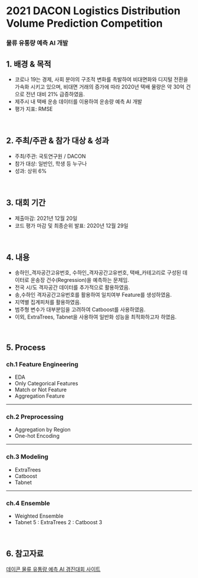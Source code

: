 # 2021 DACON Logistics Distribution Volume Prediction Competition
### 물류 유통량 예측 AI 개발

## 1. 배경 & 목적

- 코로나 19는 경제, 사회 분야의 구조적 변화를 촉발하여 비대면화와 디지털 전환을 가속화 시키고 있으며, 비대면 거래의 증가에 따라 2020년 택배 물량은 약 30억 건으로 전년 대비 21% 급증하였음.
- 제주시 내 택배 운송 데이터를 이용하여 운송량 예측 AI 개발
- 평가 지표: RMSE

<br/>

## 2. 주최/주관 & 참가 대상 & 성과

- 주최/주관: 국토연구원 / DACON
- 참가 대상: 일반인, 학생 등 누구나
- 성과: 상위 6%

<br/>

## 3. 대회 기간

- 제출마감: 2021년 12월 20일
- 코드 평가 마감 및 최종순위 발표: 2020년 12월 29일

<br/>

## 4. 내용
- 송하인_격자공간고유번호, 수하인_격자공간고유번호, 택배_카테고리로 구성된 데이터로 운송장 건수(Regression)을 예측하는 문제임.
- 전국 시/도 격자공간 데이터를 추가적으로 활용하였음.
- 송,수하인 격자공간고유번호를 활용하여 일치여부 Feature를 생성하였음.
- 지역별 집계피처를 활용하였음.
- 범주형 변수가 대부분임을 고려하여 Catboost를 사용하였음.
- 이외, ExtraTrees, Tabnet을 사용하여 일반화 성능을 최적화하고자 하였음.

<br/>

## 5. Process

### ch.1 Feature Engineering

- EDA
- Only Categorical Features
- Match or Not Feature
- Aggregation Feature

---

### ch.2 Preprocessing
- Aggregation by Region
- One-hot Encoding

---

### ch.3 Modeling

- ExtraTrees
- Catboost
- Tabnet

---

### ch.4 Ensemble

- Weighted Ensemble
- Tabnet 5 : ExtraTrees 2 : Catboost 3

<br/>

## 6. 참고자료

[데이콘 물류 유통량 예측 AI 경진대회 사이트](https://dacon.io/competitions/official/235867/overview/description)
